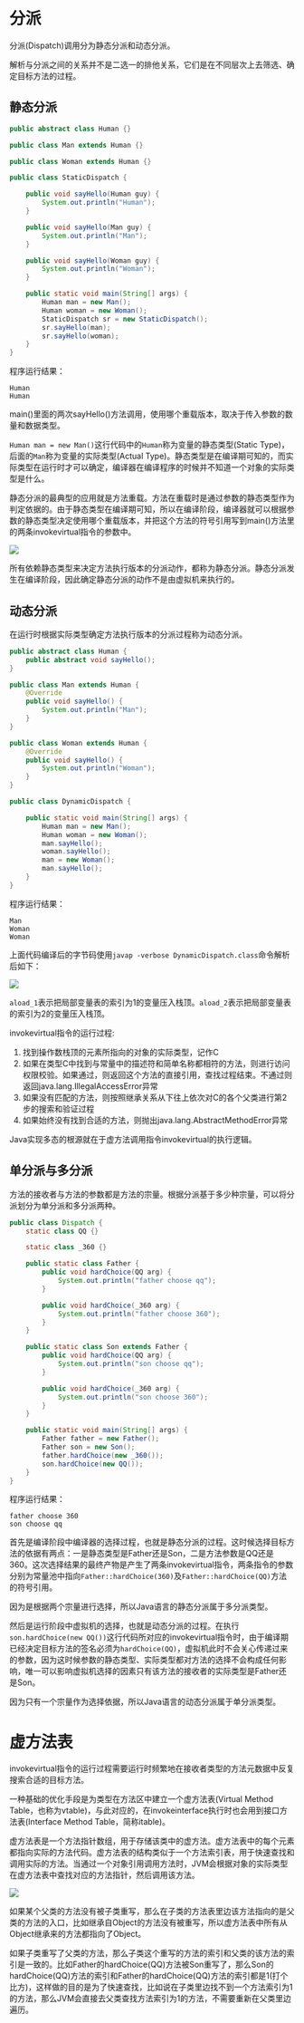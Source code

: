 # 分派

分派(Dispatch)调用分为静态分派和动态分派。

解析与分派之间的关系并不是二选一的排他关系，它们是在不同层次上去筛选、确定目标方法的过程。

## 静态分派

```java
public abstract class Human {}

public class Man extends Human {}

public class Woman extends Human {}

public class StaticDispatch {

    public void sayHello(Human guy) {
        System.out.println("Human");
    }

    public void sayHello(Man guy) {
        System.out.println("Man");
    }

    public void sayHello(Woman guy) {
        System.out.println("Woman");
    }

    public static void main(String[] args) {
        Human man = new Man();
        Human woman = new Woman();
        StaticDispatch sr = new StaticDispatch();
        sr.sayHello(man);
        sr.sayHello(woman);
    }
}
```

程序运行结果：

```
Human
Human
```

main()里面的两次sayHello()方法调用，使用哪个重载版本，取决于传入参数的数量和数据类型。

`Human man = new Man()`这行代码中的`Human`称为变量的静态类型(Static Type)，后面的`Man`称为变量的实际类型(Actual Type)。静态类型是在编译期可知的，而实际类型在运行时才可以确定，编译器在编译程序的时候并不知道一个对象的实际类型是什么。

静态分派的最典型的应用就是方法重载。方法在重载时是通过参数的静态类型作为判定依据的。由于静态类型在编译期可知，所以在编译阶段，编译器就可以根据参数的静态类型决定使用哪个重载版本，并把这个方法的符号引用写到main()方法里的两条invokevirtual指令的参数中。

![](../../img/static_dispatch.png)

所有依赖静态类型来决定方法执行版本的分派动作，都称为静态分派。静态分派发生在编译阶段，因此确定静态分派的动作不是由虚拟机来执行的。

## 动态分派

在运行时根据实际类型确定方法执行版本的分派过程称为动态分派。

```java
public abstract class Human {
    public abstract void sayHello();
}

public class Man extends Human {
    @Override
    public void sayHello() {
        System.out.println("Man");
    }
}

public class Woman extends Human {
    @Override
    public void sayHello() {
        System.out.println("Woman");
    }
}

public class DynamicDispatch {

    public static void main(String[] args) {
        Human man = new Man();
        Human woman = new Woman();
        man.sayHello();
        woman.sayHello();
        man = new Woman();
        man.sayHello();
    }
}
```

程序运行结果：

```
Man
Woman
Woman
```

上面代码编译后的字节码使用`javap -verbose DynamicDispatch.class`命令解析后如下：

![](../../img/dynamic_dispatch.png)

`aload_1`表示把局部变量表的索引为1的变量压入栈顶。`aload_2`表示把局部变量表的索引为2的变量压入栈顶。

invokevirtual指令的运行过程:

1. 找到操作数栈顶的元素所指向的对象的实际类型，记作C
2. 如果在类型C中找到与常量中的描述符和简单名称都相符的方法，则进行访问权限校验。如果通过，则返回这个方法的直接引用，查找过程结束。不通过则返回java.lang.IllegalAccessError异常
3. 如果没有匹配的方法，则按照继承关系从下往上依次对C的各个父类进行第2步的搜索和验证过程
4. 如果始终没有找到合适的方法，则抛出java.lang.AbstractMethodError异常

Java实现多态的根源就在于虚方法调用指令invokevirtual的执行逻辑。

## 单分派与多分派

方法的接收者与方法的参数都是方法的宗量。根据分派基于多少种宗量，可以将分派划分为单分派和多分派两种。

```java
public class Dispatch {
    static class QQ {}

    static class _360 {}

    public static class Father {
        public void hardChoice(QQ arg) {
            System.out.println("father choose qq");
        }

        public void hardChoice(_360 arg) {
            System.out.println("father choose 360");
        }
    }

    public static class Son extends Father {
        public void hardChoice(QQ arg) {
            System.out.println("son choose qq");
        }

        public void hardChoice(_360 arg) {
            System.out.println("son choose 360");
        }
    }

    public static void main(String[] args) {
        Father father = new Father();
        Father son = new Son();
        father.hardChoice(new _360());
        son.hardChoice(new QQ());
    }
}
```

程序运行结果：

```
father choose 360
son choose qq
```

首先是编译阶段中编译器的选择过程，也就是静态分派的过程。这时候选择目标方法的依据有两点：一是静态类型是Father还是Son，二是方法参数是QQ还是360。这次选择结果的最终产物是产生了两条invokevirtual指令，两条指令的参数分别为常量池中指向`Father::hardChoice(360)`及`Father::hardChoice(QQ)`方法的符号引用。

因为是根据两个宗量进行选择，所以Java语言的静态分派属于多分派类型。

然后是运行阶段中虚拟机的选择，也就是动态分派的过程。在执行`son.hardChoice(new QQ())`这行代码所对应的invokevirtual指令时，由于编译期已经决定目标方法的签名必须为`hardChoice(QQ)`，虚拟机此时不会关心传递过来的参数，因为这时候参数的静态类型、实际类型都对方法的选择不会构成任何影响，唯一可以影响虚拟机选择的因素只有该方法的接收者的实际类型是Father还是Son。

因为只有一个宗量作为选择依据，所以Java语言的动态分派属于单分派类型。

# 虚方法表

invokevirtual指令的运行过程需要运行时频繁地在接收者类型的方法元数据中反复搜索合适的目标方法。

一种基础的优化手段是为类型在方法区中建立一个虚方法表(Virtual Method Table，也称为vtable)，与此对应的，在invokeinterface执行时也会用到接口方法表(Interface Method Table，简称itable)。

虚方法表是一个方法指针数组，用于存储该类中的虚方法。虚方法表中的每个元素都指向实际的方法代码。虚方法表的结构类似于一个方法索引表，用于快速查找和调用实际的方法。当通过一个对象引用调用方法时，JVM会根据对象的实际类型在虚方法表中查找对应的方法指针，然后调用该方法。

![](../../img/vtable.png)

如果某个父类的方法没有被子类重写，那么在子类的方法表里边该方法指向的是父类的方法的入口，比如继承自Object的方法没有被重写，所以虚方法表中所有从Object继承来的方法都指向了Object。

如果子类重写了父类的方法，那么子类这个重写的方法的索引和父类的该方法的索引是一致的。比如Father的hardChoice(QQ)方法被Son重写了，那么Son的hardChoice(QQ)方法的索引和Father的hardChoice(QQ)方法的索引都是1(打个比方)，这样做的目的是为了快速查找，比如说在子类里边找不到一个方法索引为1的方法，那么JVM会直接去父类查找方法索引为1的方法，不需要重新在父类里边遍历。
